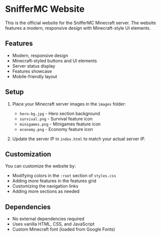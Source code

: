 # SnifferMC Website

This is the official website for the SnifferMC Minecraft server. The website features a modern, responsive design with Minecraft-style UI elements.

## Features

- Modern, responsive design
- Minecraft-styled buttons and UI elements
- Server status display
- Features showcase
- Mobile-friendly layout

## Setup

1. Place your Minecraft server images in the `images` folder:
   - `hero-bg.jpg` - Hero section background
   - `survival.png` - Survival feature icon
   - `minigames.png` - Minigames feature icon
   - `economy.png` - Economy feature icon

2. Update the server IP in `index.html` to match your actual server IP.

## Customization

You can customize the website by:
- Modifying colors in the `:root` section of `styles.css`
- Adding more features in the features grid
- Customizing the navigation links
- Adding more sections as needed

## Dependencies

- No external dependencies required
- Uses vanilla HTML, CSS, and JavaScript
- Custom Minecraft font (loaded from Google Fonts)
